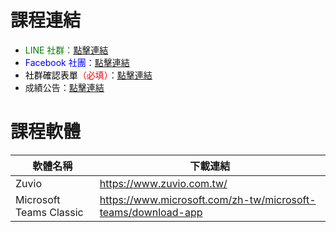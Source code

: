 # 課程連結

* <font color=green>LINE 社群：</font>[點擊連結](https://line.me/ti/g2/51H-DBMp6eeRyc_1bo1ts8WYgOsGhq9-vmI8iw?utm_source=invitation&utm_medium=link_copy&utm_campaign=default)
* <font color=blue>Facebook 社團：</font>[點擊連結](https://www.facebook.com/share/g/15WvWF3RUB/)
* <font color=black>社群確認表單</font><font color=red>（必填）</font>：[點擊連結](https://forms.gle/YtH4TJy3Nx7aJ2eMA)
* 成績公告：[點擊連結](https://docs.google.com/spreadsheets/d/1eKmzMCZ5zptgzEkQW34b1soruvOkOq1AJ9QOokVtRrA/edit?usp=sharing)


 

# 課程軟體

| 軟體名稱 | 下載連結 |
| ------ | -------- |
| Zuvio  | https://www.zuvio.com.tw/ |
| Microsoft Teams Classic | https://www.microsoft.com/zh-tw/microsoft-teams/download-app |
<!--
| 7-Zip | https://www.7-zip.org/ |
| Matlab | 請使用北科大軟體雲或校內授權。 |
-->